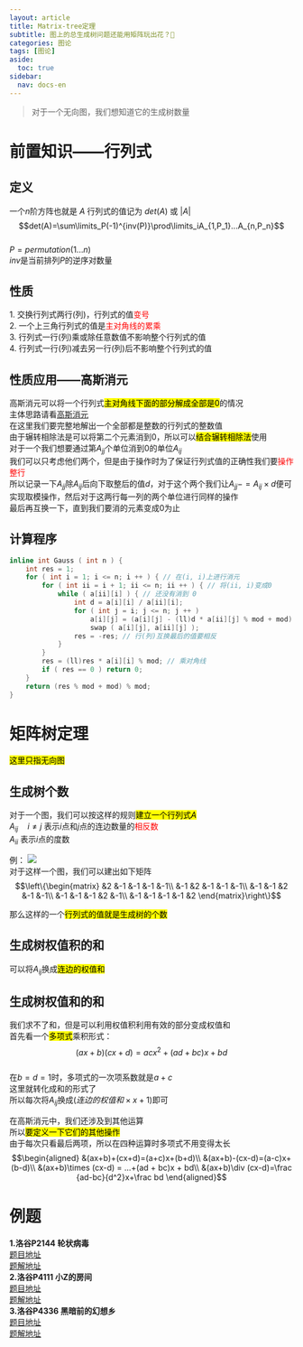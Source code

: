 ```yaml
---
layout: article
title: Matrix-tree定理
subtitle: 图上的总生成树问题还能用矩阵玩出花？🤔
categories: 图论
tags: [图论]
aside:
  toc: true
sidebar:
  nav: docs-en
---
```


>对于一个无向图，我们想知道它的生成树数量

# 前置知识——行列式

## 定义

一个$n$阶方阵也就是 $A$ 行列式的值记为 $det(A)$ 或 $|A|$  
$$det(A)=\sum\limits_P(-1)^{inv(P)}\prod\limits_iA_{1,P_1}...A_{n,P_n}$$  
$P=permutation(1...n)$  
$inv$是当前排列$P$的逆序对数量

## 性质  

$1.$ 交换行列式两行(列)，行列式的值<span style="color: red;">变号</span>  
$2.$ 一个上三角行列式的值是<span style="color: red;">主对角线的累乘</span>  
$3.$ 行列式一行(列)乘或除任意数值不影响整个行列式的值  
$4.$ 行列式一行(列)减去另一行(列)后不影响整个行列式的值

## 性质应用——高斯消元  

高斯消元可以将一个行列式<mark>主对角线下面的部分解成全部是0</mark>的情况  
主体思路请看[高斯消元](https://chivas-regal.github.io/%E6%95%B0%E5%AD%A6/2021/08/23/%E9%AB%98%E6%96%AF%E6%B6%88%E5%85%83.html)  
在这里我们要完整地解出一个全部都是整数的行列式的整数值  
由于辗转相除法是可以将第二个元素消到$0$，所以可以<mark>结合辗转相除法</mark>使用  
对于一个我们想要通过第$A_{jj}$个单位消到$0$的单位$A_{ij}$  
我们可以只考虑他们两个，但是由于操作时为了保证行列式值的正确性我们要<span style="color: red;">操作整行</span>  
所以记录一下$A_{jj}$除$A_{ij}$后向下取整后的值$d$，对于这个两个我们让$A_{jj}-=A_{ij}\times d$便可实现取模操作，然后对于这两行每一列的两个单位进行同样的操作  
最后再互换一下，直到我们要消的元素变成0为止

## 计算程序

```cpp
inline int Gauss ( int n ) {
	int res = 1;
	for ( int i = 1; i <= n; i ++ ) { // 在(i, i)上进行消元
		for ( int ii = i + 1; ii <= n; ii ++ ) { // 将(ii, i)变成0
			while ( a[ii][i] ) { // 还没有消到 0
				int d = a[i][i] / a[ii][i];
				for ( int j = i; j <= n; j ++ )
					a[i][j] = (a[i][j] - (ll)d * a[ii][j] % mod + mod) % mod,
					swap ( a[i][j], a[ii][j] );
				res = -res; // 行(列)互换最后的值要相反
			}
		}
		res = (ll)res * a[i][i] % mod; // 乘对角线
		if ( res == 0 ) return 0;
	}
	return (res % mod + mod) % mod;
}
```

# 矩阵树定理

<mark>这里只指无向图</mark>

## 生成树个数
对于一个图，我们可以按这样的规则<mark>建立一个行列式$A$</mark>    
$A_{ij}\quad i\ne j$ 表示$i$点和$j$点的连边数量的<span style="color: red;">相反数</span>  
$A_{ii}$ 表示$i$点的度数  

例：
<img src="https://img-blog.csdnimg.cn/17b66c7892004e2ea4b360c695258b7f.png">  
对于这样一个图，我们可以建出如下矩阵  
$$\left\{\begin{matrix}
    &2 &-1 &-1 &-1 &-1\\
    &-1 &2 &-1 &-1 &-1\\
    &-1 &-1 &2 &-1 &-1\\
    &-1 &-1 &-1 &2 &-1\\
    &-1 &-1 &-1 &-1 &2
\end{matrix}\right\}$$

那么这样的一个<mark>行列式的值就是生成树的个数</mark>  

## 生成树权值积的和

可以将$A_{ij}$换成<mark>连边的权值和</mark>

## 生成树权值和的和

我们求不了和，但是可以利用权值积利用有效的部分变成权值和  
首先看一个<mark>多项式</mark>乘积形式：  
$$(ax+b)(cx+d)=acx^2+(ad+bc)x+bd$$  
在$b=d=1$时，多项式的一次项系数就是$a+c$  
这里就转化成和的形式了  
所以每次将$A_{ij}$换成$(连边的权值和\times x+1)$即可  
  
在高斯消元中，我们还涉及到其他运算  
所以<mark>要定义一下它们的其他操作</mark>  
由于每次只看最后两项，所以在四种运算时多项式不用变得太长  
$$\begin{aligned}
&(ax+b)+(cx+d)=(a+c)x+(b+d)\\
&(ax+b)-(cx-d)=(a-c)x+(b-d)\\
&(ax+b)\times (cx-d) = ...+(ad + bc)x + bd\\
&(ax+b)\div (cx-d)=\frac {ad-bc}{d^2}x+\frac bd
\end{aligned}$$  

# 例题 
**1.洛谷P2144 轮状病毒**  
<a href="https://www.luogu.com.cn/problem/P2144">题目地址</a>  
<a href="https://github.com/Chivas-Regal/ACM/blob/main/Code/%E5%9B%BE%E8%AE%BA/%E7%9F%A9%E9%98%B5%E6%A0%91/%E6%B4%9B%E8%B0%B7P2144_%E8%BD%AE%E7%8A%B6%E7%97%85%E6%AF%92.md">题解地址</a>  
**2.洛谷P4111 小Z的房间**  
<a href="https://www.luogu.com.cn/problem/P4111">题目地址</a>  
<a href="https://github.com/Chivas-Regal/ACM/blob/main/Code/%E5%9B%BE%E8%AE%BA/%E7%9F%A9%E9%98%B5%E6%A0%91/%E6%B4%9B%E8%B0%B7P4111_%E5%B0%8FZ%E7%9A%84%E6%88%BF%E9%97%B4.md">题解地址</a>  
**3.洛谷P4336 黑暗前的幻想乡**  
<a href="https://www.luogu.com.cn/problem/P4336">题目地址</a>  
<a href="https://github.com/Chivas-Regal/ACM/blob/main/Code/%E5%9B%BE%E8%AE%BA/%E7%9F%A9%E9%98%B5%E6%A0%91/%E6%B4%9B%E8%B0%B7P4336_%E9%BB%91%E6%9A%97%E5%89%8D%E7%9A%84%E5%B9%BB%E6%83%B3%E4%B9%A1.md">题解地址</a>  

